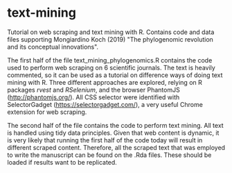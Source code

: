 # text-mining
Tutorial on web scraping and text mining with R. Contains code and data files supporting Mongiardino Koch (2019) "The phylogenomic revolution and its conceptual innovations".

The first half of the file text_mining_phylogenomics.R contains the code used to perform web scraping on 6 scientific journals. The text is heavily commented, so it can be used as a tutorial on difference ways of doing text mining with R. Three different approaches are explored, relying on R packages *rvest* and *RSelenium*, and the browser PhantomJS (http://phantomjs.org/). All CSS selector were identified with SelectorGadget (https://selectorgadget.com/), a very useful Chrome extension for web scraping.

The second half of the file contains the code to perform text mining. All text is handled using tidy data principles. Given that web content is dynamic, it is very likely that running the first half of the code today will result in different scraped content. Therefore, all the scraped text that was employed to write the manuscript can be found on the .Rda files. These should be loaded if results want to be replicated.
